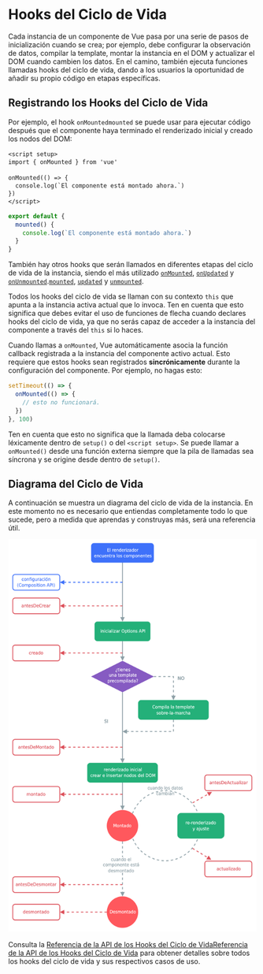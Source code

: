 # Hooks del Ciclo de Vida

Cada instancia de un componente de Vue pasa por una serie de pasos de inicialización cuando se crea; por ejemplo, debe configurar la observación de datos, compilar la template, montar la instancia en el DOM y actualizar el DOM cuando cambien los datos. En el camino, también ejecuta funciones llamadas hooks del ciclo de vida, dando a los usuarios la oportunidad de añadir su propio código en etapas específicas.

## Registrando los Hooks del Ciclo de Vida

Por ejemplo, el hook <span class="composition-api">`onMounted`</span><span class="options-api">`mounted`</span> se puede usar para ejecutar código después que el componente haya terminado el renderizado inicial y creado los nodos del DOM:

<div class="composition-api">

```vue
<script setup>
import { onMounted } from 'vue'

onMounted(() => {
  console.log(`El componente está montado ahora.`)
})
</script>
```

</div>
<div class="options-api">

```js
export default {
  mounted() {
    console.log(`El componente está montado ahora.`)
  }
}
```

</div>

También hay otros hooks que serán llamados en diferentes etapas del ciclo de vida de la instancia, siendo el más utilizado <span class="composition-api">[`onMounted`](/api/composition-api-lifecycle.html#onmounted), [`onUpdated`](/api/composition-api-lifecycle.html#onupdated) y [`onUnmounted`](/api/composition-api-lifecycle.html#onunmounted).</span><span class="options-api">[`mounted`](/api/options-lifecycle.html#mounted), [`updated`](/api/options-lifecycle.html#updated) y [`unmounted`](/api/options-lifecycle.html#unmounted).</span>

<div class="options-api">

Todos los hooks del ciclo de vida se llaman con su contexto `this` que apunta a la instancia activa actual que lo invoca. Ten en cuenta que esto significa que debes evitar el uso de funciones de flecha cuando declares hooks del ciclo de vida, ya que no serás capaz de acceder a la instancia del componente a través del `this` si lo haces.

</div>

<div class="composition-api">

Cuando llamas a `onMounted`, Vue automáticamente asocia la función callback registrada a la instancia del componente activo actual. Esto requiere que estos hooks sean registrados **sincrónicamente** durante la configuración del componente. Por ejemplo, no hagas esto:

```js
setTimeout(() => {
  onMounted(() => {
    // esto no funcionará.
  })
}, 100)
```

Ten en cuenta que esto no significa que la llamada deba colocarse léxicamente dentro de `setup()` o del `<script setup>`. Se puede llamar a `onMounted()` desde una función externa siempre que la pila de llamadas sea síncrona y se origine desde dentro de `setup()`.

</div>

## Diagrama del Ciclo de Vida

A continuación se muestra un diagrama del ciclo de vida de la instancia. En este momento no es necesario que entiendas completamente todo lo que sucede, pero a medida que aprendas y construyas más, será una referencia útil.

![Component lifecycle diagram](./images/lifecycle.png)

<!-- https://www.figma.com/file/Xw3UeNMOralY6NV7gSjWdS/Vue-Lifecycle -->

Consulta la <span class="composition-api">[Referencia de la API de los Hooks del Ciclo de Vida](/api/composition-api-lifecycle.html)</span><span class="options-api">[Referencia de la API de los Hooks del Ciclo de Vida](/api/options-lifecycle.html)</span> para obtener detalles sobre todos los hooks del ciclo de vida y sus respectivos casos de uso.
